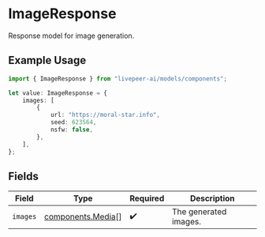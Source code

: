 # ImageResponse

Response model for image generation.

## Example Usage

```typescript
import { ImageResponse } from "livepeer-ai/models/components";

let value: ImageResponse = {
    images: [
        {
            url: "https://moral-star.info",
            seed: 623564,
            nsfw: false,
        },
    ],
};
```

## Fields

| Field                                                  | Type                                                   | Required                                               | Description                                            |
| ------------------------------------------------------ | ------------------------------------------------------ | ------------------------------------------------------ | ------------------------------------------------------ |
| `images`                                               | [components.Media](../../models/components/media.md)[] | :heavy_check_mark:                                     | The generated images.                                  |